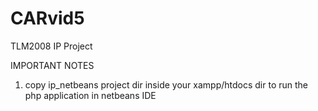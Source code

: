 # CARvid5
TLM2008 IP Project

IMPORTANT NOTES

1) copy ip_netbeans project dir inside your xampp/htdocs dir to run the php application in netbeans IDE
